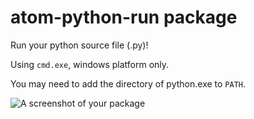 # atom-python-run package

Run your python source file (.py)!

Using ```cmd.exe```, windows platform only.

You may need to add the directory of python.exe to ```PATH```.

![A screenshot of your package](https://f.cloud.github.com/assets/69169/2290250/c35d867a-a017-11e3-86be-cd7c5bf3ff9b.gif)
